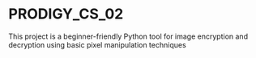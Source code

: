 # PRODIGY_CS_02
This project is a beginner-friendly Python tool for image encryption and decryption using basic pixel manipulation techniques
